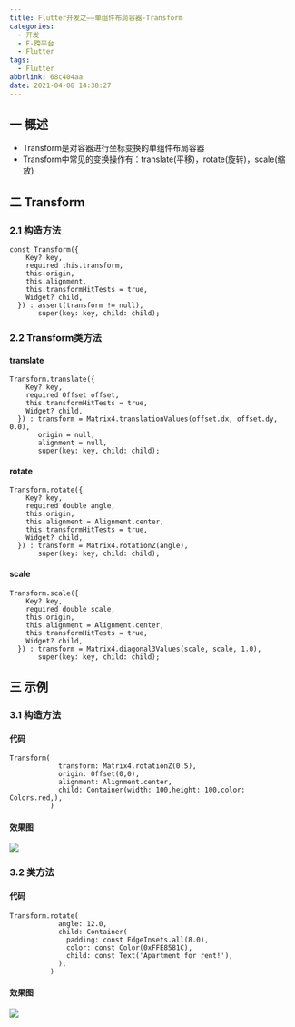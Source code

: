 ```yaml
---
title: Flutter开发之——单组件布局容器-Transform
categories:
  - 开发
  - F-跨平台
  - Flutter
tags:
  - Flutter
abbrlink: 68c404aa
date: 2021-04-08 14:38:27
---
```

## 一 概述

* Transform是对容器进行坐标变换的单组件布局容器
* Transform中常见的变换操作有：translate(平移)，rotate(旋转)，scale(缩放)

<!--more-->

## 二 Transform

### 2.1 构造方法

```
const Transform({
    Key? key,
    required this.transform,
    this.origin,
    this.alignment,
    this.transformHitTests = true,
    Widget? child,
  }) : assert(transform != null),
       super(key: key, child: child);
```

### 2.2 Transform类方法

#### translate

```
Transform.translate({
    Key? key,
    required Offset offset,
    this.transformHitTests = true,
    Widget? child,
  }) : transform = Matrix4.translationValues(offset.dx, offset.dy, 0.0),
       origin = null,
       alignment = null,
       super(key: key, child: child);
```

#### rotate

```
Transform.rotate({
    Key? key,
    required double angle,
    this.origin,
    this.alignment = Alignment.center,
    this.transformHitTests = true,
    Widget? child,
  }) : transform = Matrix4.rotationZ(angle),
       super(key: key, child: child);
```

#### scale

```
Transform.scale({
    Key? key,
    required double scale,
    this.origin,
    this.alignment = Alignment.center,
    this.transformHitTests = true,
    Widget? child,
  }) : transform = Matrix4.diagonal3Values(scale, scale, 1.0),
       super(key: key, child: child);
```

## 三 示例

### 3.1 构造方法

#### 代码

```
Transform(
            transform: Matrix4.rotationZ(0.5),
            origin: Offset(0,0),
            alignment: Alignment.center,
            child: Container(width: 100,height: 100,color: Colors.red,),
          )
```

#### 效果图

![][1]

### 3.2 类方法

#### 代码

```
Transform.rotate(
            angle: 12.0,
            child: Container(
              padding: const EdgeInsets.all(8.0),
              color: const Color(0xFFE8581C),
              child: const Text('Apartment for rent!'),
            ),
          )
```

#### 效果图
![][2]



[1]:https://cdn.jsdelivr.net/gh/PGzxc/CDN/blog-flutter/flutter_transform_construct_sample.png
[2]:https://cdn.jsdelivr.net/gh/PGzxc/CDN/blog-flutter/flutter-transform-rotate-sample.png